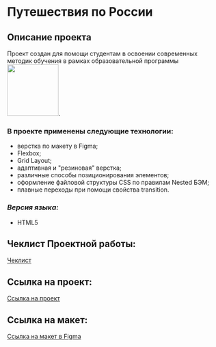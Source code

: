 # Путешествия по России
## Описание проекта
Проект создан для помощи студентам в освоении современных методик обучения в рамках образовательной программы <img src="images/logo_place_header.svg" width="120">.  
### В проекте применены следующие технологии:
* верстка по макету в Figma;
* Flexbox;
* Grid Layout;
* адаптивная и "резиновая" верстка;
* различные способы позиционирования элементов;
* оформление файловой структуры CSS по правилам Nested БЭМ;
* плавные переходы при помощи свойства transition.
### *Версия языка:* 
* HTML5
## Чеклист Проектной работы:
[Чеклист](https://code.s3.yandex.net/web-developer/checklists-pdf/new-program/checklist-3.pdf)
## Ссылка на проект:
[Ссылка на проект](https://ivanyurlov.github.io/russian-travel/)
## Ссылка на макет:
[Ссылка на макет в Figma](https://www.figma.com/file/5S2WSbEFL6awjVWJ0NWL8Q/Sprint-3_-Russia-_-desktop-%2B-mobile?node-id=63326%3A0&t=lY4umret2znbUfCA-0)